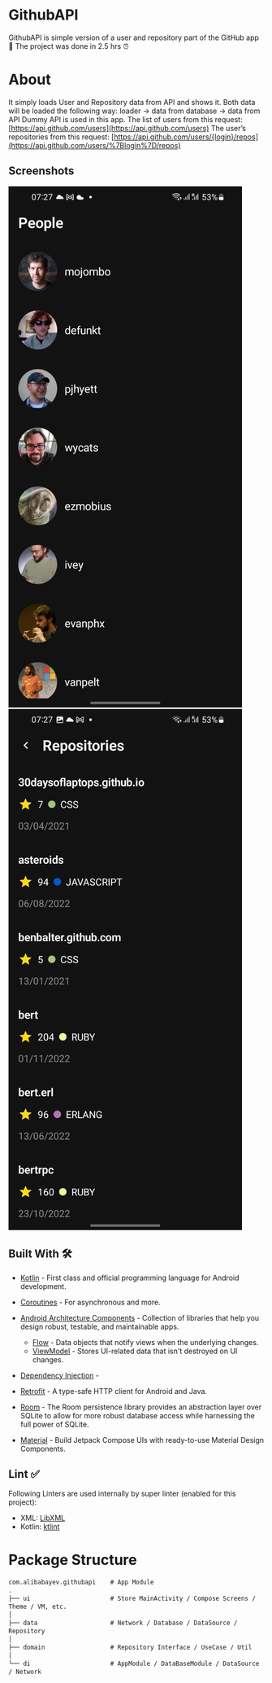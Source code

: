 

# GithubAPI
GithubAPI is simple version of a user and repository part of the GitHub app 📱 The project was done in 2.5 hrs ⏰
# About
It simply loads User and Repository data from API and shows it. Both data will be loaded the following way: loader → data from database → data from API Dummy API is used in this app. 
The list of users from this request: [https://api.github.com/users](https://api.github.com/users) 
The user’s repositories from this request: [https://api.github.com/users/{login}/repos](https://api.github.com/users/%7Blogin%7D/repos)
## Screenshots
![HomePage](https://github.com/alibabayev0/GithubApi/blob/main/screenshots/home.jpg?raw=true)
![Repository Page](https://github.com/alibabayev0/GithubApi/blob/main/screenshots/repos.jpg?raw=true)
## Built With  🛠
-   [Kotlin](https://kotlinlang.org/)  - First class and official programming language for Android development.
-   [Coroutines](https://kotlinlang.org/docs/reference/coroutines-overview.html)  - For asynchronous and more.
- [Android Architecture Components](https://developer.android.com/topic/libraries/architecture) - Collection of libraries that help you design robust, testable, and maintainable apps.

	-  [Flow](https://developer.android.com/kotlin/flow)  - Data objects that notify views when the underlying changes.
	-   [ViewModel](https://developer.android.com/topic/libraries/architecture/viewmodel)  - Stores UI-related data that isn't destroyed on UI changes.
- [Dependency Injection](https://developer.android.com/training/dependency-injection) -  
-   [Retrofit](https://square.github.io/retrofit/)  - A type-safe HTTP client for Android and Java.
- [Room](https://developer.android.com/jetpack/androidx/releases/room) - The Room persistence library provides an abstraction layer over SQLite to allow for more robust database access while harnessing the full power of SQLite.
- [Material](https://developer.android.com/jetpack/androidx/releases/compose-material) - Build Jetpack Compose UIs with ready-to-use Material Design Components.
## Lint  ✅
Following Linters are used internally by super linter (enabled for this project):

-   XML:  [LibXML](http://xmlsoft.org/)
-   Kotlin:  [ktlint](https://github.com/pinterest/ktlint)
# Package Structure

```
com.alibabayev.githubapi    # App Module
.
├── ui                 		# Store MainActivity / Compose Screens / Theme / VM, etc.
│
├── data                    # Network / Database / DataSource / Repository
│
├── domain                  # Repository Interface / UseCase / Util
│
└── di                      # AppModule / DataBaseModule / DataSource / Network 
